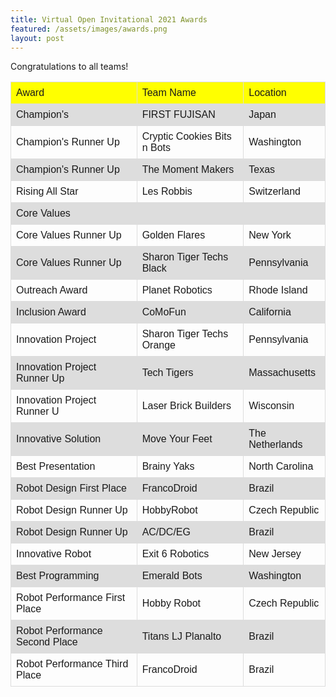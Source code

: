 ```yaml
---
title: Virtual Open Invitational 2021 Awards
featured: /assets/images/awards.png
layout: post
---
```


<p>Congratulations to all teams!</p>

<style>
  table {
    font-family: arial, sans-serif;
    border-collapse: collapse;
    width: 100%;
  }

  td,
  th {
    border: 1px solid #dddddd;
    text-align: left;
    padding: 8px;
  }

  tr:nth-child(even) {
    background-color: #dddddd;
  }
</style>
<table>
  <tr style="background-color: yellow;">
    <td>Award</td>
    <td>Team Name</td>
    <td>Location</td>
  </tr>
  <tr>
    <td>Champion's</td>
    <td>FIRST FUJISAN</td>
    <td>Japan </td>
  </tr>
  <tr>
    <td>Champion's Runner Up</td>
    <td>Cryptic Cookies Bits n Bots</td>
    <td>Washington</td>
  </tr>
  <tr>
    <td>Champion's Runner Up</td>
    <td>The Moment Makers</td>
    <td>Texas</td>
  </tr>
  <tr>
    <td>Rising All Star</td>
    <td>Les Robbis</td>
    <td>Switzerland</td>
  </tr>
  <tr>
    <td>Core Values</td>
    <td></td>
    <td></td>
  </tr>
  <tr>
    <td>Core Values Runner Up</td>
    <td>Golden Flares</td>
    <td>New York</td>
  </tr>
  <tr>
    <td>Core Values Runner Up</td>
    <td>Sharon Tiger Techs Black</td>
    <td>Pennsylvania</td>
  </tr>
  <tr>
    <td>Outreach Award</td>
    <td>Planet Robotics</td>
    <td>Rhode Island</td>
  </tr>
  <tr>
    <td>Inclusion Award</td>
    <td>CoMoFun</td>
    <td>California</td>
  </tr>
  <tr>
    <td>Innovation Project</td>
    <td>Sharon Tiger Techs Orange</td>
    <td>Pennsylvania</td>
  </tr>
  <tr>
    <td>Innovation Project Runner Up</td>
    <td>Tech Tigers</td>
    <td>Massachusetts</td>
  </tr>
  <tr>
    <td>Innovation Project Runner U</td>
    <td>Laser Brick Builders</td>
    <td>Wisconsin</td>
  </tr>
  <tr>
    <td>Innovative Solution</td>
    <td>Move Your Feet</td>
    <td>The Netherlands</td>
  </tr>
  <tr>
    <td>Best Presentation</td>
    <td>Brainy Yaks</td>
    <td>North Carolina</td>
  </tr>
  <tr>
    <td>Robot Design First Place</td>
    <td>FrancoDroid</td>
    <td>Brazil</td>
  </tr>
  <tr>
    <td>Robot Design Runner Up</td>
    <td>HobbyRobot</td>
    <td>Czech Republic</td>
  </tr>
  <tr>
    <td>Robot Design Runner Up</td>
    <td>AC/DC/EG</td>
    <td>Brazil</td>
  </tr>
  <tr>
    <td>Innovative Robot</td>
    <td>Exit 6 Robotics</td>
    <td>New Jersey</td>
  </tr>
  <tr>
    <td>Best Programming</td>
    <td>Emerald Bots</td>
    <td>Washington</td>
  </tr>
  <tr>
    <td>Robot Performance First Place</td>
    <td>Hobby Robot</td>
    <td>Czech Republic</td>
  </tr>
  <tr>
    <td>Robot Performance Second Place</td>
    <td>Titans LJ Planalto</td>
    <td>Brazil</td>
  </tr>
  <tr>
    <td>Robot Performance Third Place</td>
    <td>FrancoDroid</td>
    <td>Brazil</td>
  </tr>


</table>
